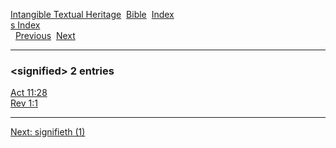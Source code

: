 [Intangible Textual Heritage](../../index)  [Bible](../index) 
[Index](index)   
[s Index](_s_)  
  [Previous](c10432)  [Next](c10434) 

------------------------------------------------------------------------

### &lt;signified&gt; 2 entries

[Act 11:28](../kjv/act011.htm#028)  
[Rev 1:1](../kjv/rev001.htm#001)  

------------------------------------------------------------------------

[Next: signifieth (1)](c10434)
